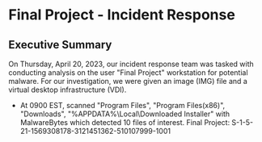 # Final Project - Incident Response

## Executive Summary
On Thursday, April 20, 2023, our incident response team was tasked with conducting analysis on the user "Final Project" workstation for potential malware. For our investigation, we were given an image (IMG) file and a virtual desktop infrastructure (VDI).



* At 0900 EST, scanned "Program Files", "Program Files(x86)", "Downloads", "%APPDATA%\Local\Downloaded Installer\" with MalwareBytes which detected 10 files of interest.
Final Project:	S-1-5-21-1569308178-3121451362-510107999-1001
